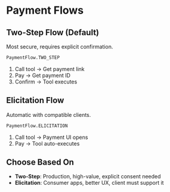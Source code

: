 # Payment Flows

## Two-Step Flow (Default)

Most secure, requires explicit confirmation.

```python
PaymentFlow.TWO_STEP
```

1. Call tool → Get payment link
2. Pay → Get payment ID
3. Confirm → Tool executes

## Elicitation Flow

Automatic with compatible clients.

```python
PaymentFlow.ELICITATION
```

1. Call tool → Payment UI opens
2. Pay → Tool auto-executes

## Choose Based On

- **Two-Step**: Production, high-value, explicit consent needed
- **Elicitation**: Consumer apps, better UX, client must support it